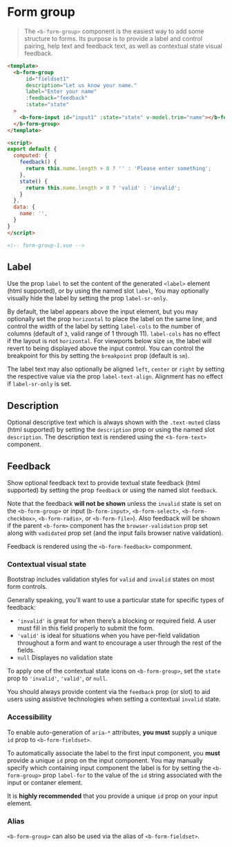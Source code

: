 # Form group

> The `<b-form-group>` component is the easiest way to add some structure to forms. Its
purpose is to provide a label and control pairing, help text and feedback text, as well
as contextual state visual feedback.

```html
<template>
  <b-form-group
      id="fieldset1"
      description="Let us know your name."
      label="Enter your name"
      :feedback="feedback" 
      :state="state"
  >
    <b-form-input id="input1" :state="state" v-model.trim="name"></b-form-input>
  </b-form-group>
</template>

<script>
export default {
  computed: {
    feedback() {
      return this.name.length > 0 ? '' : 'Please enter something';
    },
    state() {
      return this.name.length > 0 ? 'valid' : 'invalid';
    }
  },
  data: {
    name: '',
  }
}
</script>

<!-- form-group-1.vue -->
```

## Label
Use the prop `label` to set the content of the generated `<label>` element (html supported),
or by using the named slot `label`, You may optionally visually hide the label by setting
the prop `label-sr-only`.

By default, the label appears above the input element, but you may optionally set
the prop `horizontal` to place the label on the same line, and control the width
of the label by setting `label-cols` to the number of columns (default of `3`,
valid range of 1 through 11). `label-cols` has no effect if the layout is
not `horizontal`. For viewports below size `sm`, the label will revert to
being displayed above the input control. You can control the breakpoint for this
by setting the `breakpoint` prop (default is `sm`).

The label text may also optionally be aligned `left`, `center` or `right` by setting
the respective value via the prop `label-text-align`. Alignment has no effect if
`label-sr-only` is set.

## Description
Optional descriptive text which is always shown with the `.text-muted` class
(html supported) by setting the `description` prop or using the named slot `description`.
The description text is rendered using the <`b-form-text>` component.

## Feedback
Show optional feedback text to provide textual state feedback (html supported)
by setting the prop `feedback` or using the named slot `feedback`.

Note that the feedback **will not be shown** unless the `invalid` state is set on the
`<b-form-group>` or input (`b-form-input>`, `<b-form-select>`, `<b-form-checkbox>`,
`<b-form-radio>`, or `<b-form-file>`). Also feedback will be shown if the parent
`<b-form>` component has the `browser-validation` prop set along with `vadidated`
prop set (and the input fails browser native validation).

Feedback is rendered using the `<b-form-feedback>` componment.

### Contextual visual state
Bootstrap includes validation styles for `valid` and `invalid` states
on most form controls.

Generally speaking, you’ll want to use a particular state for specific types of feedback:
- `'invalid'` is great for when there’s a blocking or required field. A user must fill in
this field properly to submit the form.
- `'valid'` is ideal for situations when you have per-field validation throughout a form
and want to encourage a user through the rest of the fields.
- `null` Displayes no validation state

To apply one of the contextual state icons on `<b-form-group>`, set the `state` prop
to `'invalid'`, `'valid'`, or `null`.

You should always provide content via the `feedback` prop (or slot) to aid users
using assistive technologies when setting a contextual `invalid` state.

### Accessibility
To enable auto-generation of `aria-*` attributes, **you must** supply a unique `id`
prop to `<b-form-fieldset>`.

To automatically associate the label to the first input component, you **must** provide
a unique `id` prop on the input component. You may manually specify which containing
input component the label is for by setting the `<b-form-group>` prop `label-for`
to the value of the `id` string associated with the input or contaner element.

It is **highly recommended** that you provide a unique `id` prop on your input element.

### Alias
`<b-form-group>` can also be used via the alias of `<b-form-fieldset>`.
